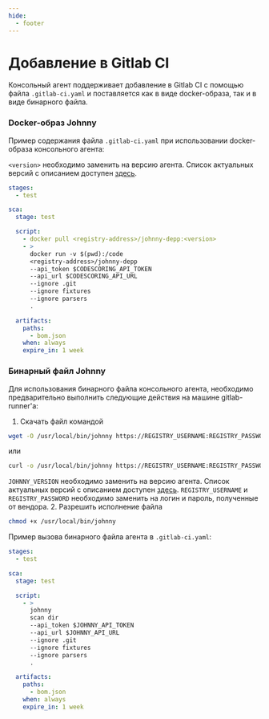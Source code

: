 ```yaml
---
hide:
  - footer
---
```


# Добавление в Gitlab CI

Консольный агент поддерживает добавление в Gitlab CI с помощью файла `.gitlab-ci.yaml` и поставляется как в виде docker-образа, так и в виде бинарного файла.

### Docker-образ Johnny

Пример содержания файла `.gitlab-ci.yaml` при использовании docker-образа консольного агента:

`<version>` необходимо заменить на версию агента. Список актуальных версий с описанием доступен [здесь](/changelog/#johnny).

```yaml
stages:
  - test

sca:
  stage: test

  script:
    - docker pull <registry-address>/johnny-depp:<version>
    - >
      docker run -v $(pwd):/code 
      <registry-address>/johnny-depp 
      --api_token $CODESCORING_API_TOKEN
      --api_url $CODESCORING_API_URL 
      --ignore .git 
      --ignore fixtures 
      --ignore parsers
      .

  artifacts:
    paths:
      - bom.json
    when: always
    expire_in: 1 week
```

### Бинарный файл Johnny

Для использования бинарного файла консольного агента, необходимо предварительно выполнить следующие действия на машине gitlab-runner'а:

1. Скачать файл командой
  ```bash
  wget -O /usr/local/bin/johnny https://REGISTRY_USERNAME:REGISTRY_PASSWORD@registry-one.codescoring.ru/repository/files/codescoring/johnny-depp/JOHNNY_VERSION/johnny-linux-amd64-JOHNNY_VERSION
  ```
  или
  ```bash
  curl -o /usr/local/bin/johnny https://REGISTRY_USERNAME:REGISTRY_PASSWORD@registry-one.codescoring.ru/repository/files/codescoring/johnny-depp/JOHNNY_VERSION/johnny-linux-amd64-JOHNNY_VERSION
  ```
  `JOHNNY_VERSION` необходимо заменить на версию агента. Список актуальных версий с описанием доступен [здесь](/changelog/#johnny). `REGISTRY_USERNAME` и `REGISTRY_PASSWORD` необходимо заменить на логин и пароль, полученные от вендора.
2. Разрешить исполнение файла
  ```bash
  chmod +x /usr/local/bin/johnny
  ```

Пример вызова бинарного файла агента в `.gitlab-ci.yaml`:

```yaml
stages:
  - test

sca:
  stage: test

  script:
    - >
      johnny
      scan dir
      --api_token $JOHNNY_API_TOKEN
      --api_url $JOHNNY_API_URL
      --ignore .git
      --ignore fixtures
      --ignore parsers
      .

  artifacts:
    paths:
      - bom.json
    when: always
    expire_in: 1 week
```
